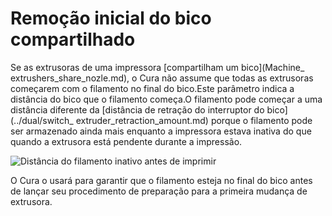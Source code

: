 Remoção inicial do bico compartilhado
====
Se as extrusoras de uma impressora [compartilham um bico](Machine_ extrushers_share_nozle.md), o Cura não assume que todas as extrusoras começarem com o filamento no final do bico.Este parâmetro indica a distância do bico que o filamento começa.O filamento pode começar a uma distância diferente da [distância de retração do interruptor do bico](../dual/switch_ extruder_retraction_amount.md) porque o filamento pode ser armazenado ainda mais enquanto a impressora estava inativa do que quando a extrusora está pendente durante a impressão.

![Distância do filamento inativo antes de imprimir](../../../articles/images/machine_extruders_shared_nozzle_initial_retraction.svg)

O Cura o usará para garantir que o filamento esteja no final do bico antes de lançar seu procedimento de preparação para a primeira mudança de extrusora.